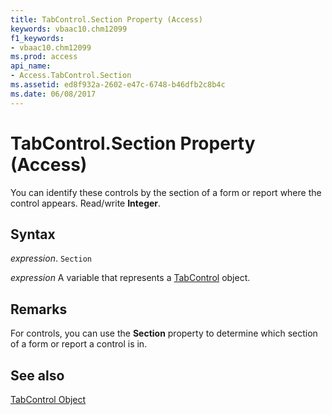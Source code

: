 ```yaml
---
title: TabControl.Section Property (Access)
keywords: vbaac10.chm12099
f1_keywords:
- vbaac10.chm12099
ms.prod: access
api_name:
- Access.TabControl.Section
ms.assetid: ed8f932a-2602-e47c-6748-b46dfb2c8b4c
ms.date: 06/08/2017
---
```



# TabControl.Section Property (Access)

You can identify these controls by the section of a form or report where the control appears. Read/write  **Integer**.


## Syntax

 _expression_. `Section`

 _expression_ A variable that represents a [TabControl](Access.TabControl.md) object.


## Remarks

For controls, you can use the  **Section** property to determine which section of a form or report a control is in.


## See also


[TabControl Object](Access.TabControl.md)


